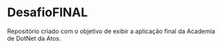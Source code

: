 # DesafioFINAL
Repositório criado com o objetivo de exibir a aplicação final da Academia de DotNet da Atos.
